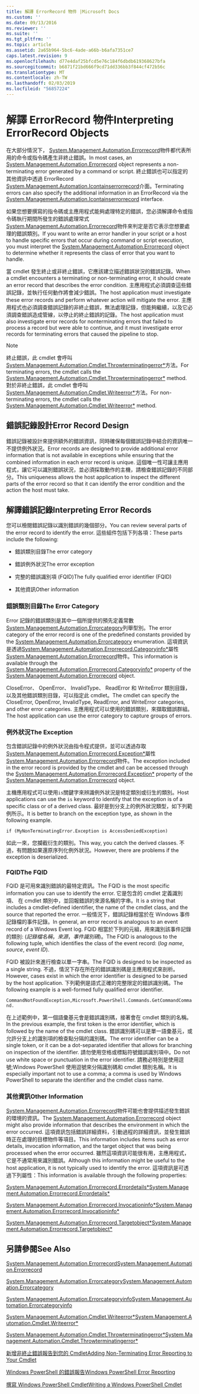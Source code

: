 ```yaml
---
title: 解譯 ErrorRecord 物件 |Microsoft Docs
ms.custom: ''
ms.date: 09/13/2016
ms.reviewer: ''
ms.suite: ''
ms.tgt_pltfrm: ''
ms.topic: article
ms.assetid: 2a65b964-5bc6-4ade-a66b-b6afa7351ce7
caps.latest.revision: 9
ms.openlocfilehash: d77e4daf25bfcd5e76c184f6dbdb619368627bfa
ms.sourcegitcommit: b6871f21bd666f9cd71dd336bb3f844cf472b56c
ms.translationtype: MT
ms.contentlocale: zh-TW
ms.lasthandoff: 02/03/2019
ms.locfileid: "56857224"
---
```

# <a name="interpreting-errorrecord-objects"></a><span data-ttu-id="d97b2-102">解譯 ErrorRecord 物件</span><span class="sxs-lookup"><span data-stu-id="d97b2-102">Interpreting ErrorRecord Objects</span></span>

<span data-ttu-id="d97b2-103">在大部分情況下， [System.Management.Automation.Errorrecord](/dotnet/api/System.Management.Automation.ErrorRecord)物件都代表所用的命令或指令碼產生非終止錯誤。</span><span class="sxs-lookup"><span data-stu-id="d97b2-103">In most cases, an [System.Management.Automation.Errorrecord](/dotnet/api/System.Management.Automation.ErrorRecord) object represents a non-terminating error generated by a command or script.</span></span> <span data-ttu-id="d97b2-104">終止錯誤也可以指定的其他資訊中透過 ErrorRecord [System.Management.Automation.Icontainserrorrecord](/dotnet/api/System.Management.Automation.IContainsErrorRecord)介面。</span><span class="sxs-lookup"><span data-stu-id="d97b2-104">Terminating errors can also specify the additional information in an ErrorRecord via the [System.Management.Automation.Icontainserrorrecord](/dotnet/api/System.Management.Automation.IContainsErrorRecord) interface.</span></span>

<span data-ttu-id="d97b2-105">如果您想要撰寫的指令碼或主應用程式能夠處理特定的錯誤，您必須解譯命令或指令碼執行期間所發生的錯誤處理常式[System.Management.Automation.Errorrecord](/dotnet/api/System.Management.Automation.ErrorRecord)物件來判定是否它表示您想要處理的錯誤類別。</span><span class="sxs-lookup"><span data-stu-id="d97b2-105">If you want to write an error handler in your script or a host to handle specific errors that occur during command or script execution, you must interpret the [System.Management.Automation.Errorrecord](/dotnet/api/System.Management.Automation.ErrorRecord) object to determine whether it represents the class of error that you want to handle.</span></span>

<span data-ttu-id="d97b2-106">當 cmdlet 發生終止或非終止錯誤，它應該建立描述錯誤狀況的錯誤記錄。</span><span class="sxs-lookup"><span data-stu-id="d97b2-106">When a cmdlet encounters a terminating or non-terminating error, it should create an error record that describes the error condition.</span></span> <span data-ttu-id="d97b2-107">主應用程式必須調查這些錯誤記錄，並執行任何動作將會減少錯誤。</span><span class="sxs-lookup"><span data-stu-id="d97b2-107">The host application must investigate these error records and perform whatever action will mitigate the error.</span></span> <span data-ttu-id="d97b2-108">主應用程式也必須調查錯誤記錄的非終止錯誤，無法處理記錄，但能夠繼續，以及它必須調查錯誤造成管線，以停止的終止錯誤的記錄。</span><span class="sxs-lookup"><span data-stu-id="d97b2-108">The host application must also investigate error records for nonterminating errors that failed to process a record but were able to continue, and it must investigate error records for terminating errors that caused the pipeline to stop.</span></span>

> [!NOTE]
> <span data-ttu-id="d97b2-109">終止錯誤，此 cmdlet 會呼叫[System.Management.Automation.Cmdlet.Throwterminatingerror\*](/dotnet/api/System.Management.Automation.Cmdlet.ThrowTerminatingError)方法。</span><span class="sxs-lookup"><span data-stu-id="d97b2-109">For terminating errors, the cmdlet calls the [System.Management.Automation.Cmdlet.Throwterminatingerror\*](/dotnet/api/System.Management.Automation.Cmdlet.ThrowTerminatingError) method.</span></span> <span data-ttu-id="d97b2-110">對於非終止錯誤，此 cmdlet 會呼叫[System.Management.Automation.Cmdlet.Writeerror\*](/dotnet/api/System.Management.Automation.Cmdlet.WriteError)方法。</span><span class="sxs-lookup"><span data-stu-id="d97b2-110">For non-terminating errors, the cmdlet calls the [System.Management.Automation.Cmdlet.Writeerror\*](/dotnet/api/System.Management.Automation.Cmdlet.WriteError) method.</span></span>

## <a name="error-record-design"></a><span data-ttu-id="d97b2-111">錯誤記錄設計</span><span class="sxs-lookup"><span data-stu-id="d97b2-111">Error Record Design</span></span>

<span data-ttu-id="d97b2-112">錯誤記錄被設計來提供額外的錯誤資訊，同時確保每個錯誤記錄中結合的資訊唯一不提供例外狀況。</span><span class="sxs-lookup"><span data-stu-id="d97b2-112">Error records are designed to provide additional error information that is not available in exceptions while ensuring that the combined information in each error record is unique.</span></span> <span data-ttu-id="d97b2-113">這個唯一性可讓主應用程式，讓它可以識別錯誤狀況，並必須採取動作的主機，請檢查錯誤記錄的不同部分。</span><span class="sxs-lookup"><span data-stu-id="d97b2-113">This uniqueness allows the host application to inspect the different parts of the error record so that it can identify the error condition and the action the host must take.</span></span>

## <a name="interpreting-error-records"></a><span data-ttu-id="d97b2-114">解譯錯誤記錄</span><span class="sxs-lookup"><span data-stu-id="d97b2-114">Interpreting Error Records</span></span>

<span data-ttu-id="d97b2-115">您可以檢閱錯誤記錄以識別錯誤的幾個部分。</span><span class="sxs-lookup"><span data-stu-id="d97b2-115">You can review several parts of the error record to identify the error.</span></span> <span data-ttu-id="d97b2-116">這些組件包括下列各項：</span><span class="sxs-lookup"><span data-stu-id="d97b2-116">These parts include the following:</span></span>

- <span data-ttu-id="d97b2-117">錯誤類別目錄</span><span class="sxs-lookup"><span data-stu-id="d97b2-117">The error category</span></span>

- <span data-ttu-id="d97b2-118">錯誤例外狀況</span><span class="sxs-lookup"><span data-stu-id="d97b2-118">The error exception</span></span>

- <span data-ttu-id="d97b2-119">完整的錯誤識別項 (FQID)</span><span class="sxs-lookup"><span data-stu-id="d97b2-119">The fully qualified error identifier (FQID)</span></span>

- <span data-ttu-id="d97b2-120">其他資訊</span><span class="sxs-lookup"><span data-stu-id="d97b2-120">Other information</span></span>

### <a name="the-error-category"></a><span data-ttu-id="d97b2-121">錯誤類別目錄</span><span class="sxs-lookup"><span data-stu-id="d97b2-121">The Error Category</span></span>

<span data-ttu-id="d97b2-122">Error 記錄的錯誤類別是其中一個所提供的預先定義常數[System.Management.Automation.Errorcategory](/dotnet/api/System.Management.Automation.ErrorCategory)列舉型別。</span><span class="sxs-lookup"><span data-stu-id="d97b2-122">The error category of the error record is one of the predefined constants provided by the [System.Management.Automation.Errorcategory](/dotnet/api/System.Management.Automation.ErrorCategory) enumeration.</span></span> <span data-ttu-id="d97b2-123">這項資訊是透過[System.Management.Automation.Errorrecord.Categoryinfo\*](/dotnet/api/System.Management.Automation.ErrorRecord.CategoryInfo)屬性[System.Management.Automation.Errorrecord](/dotnet/api/System.Management.Automation.ErrorRecord)物件。</span><span class="sxs-lookup"><span data-stu-id="d97b2-123">This information  is available through the [System.Management.Automation.Errorrecord.Categoryinfo\*](/dotnet/api/System.Management.Automation.ErrorRecord.CategoryInfo) property of the [System.Management.Automation.Errorrecord](/dotnet/api/System.Management.Automation.ErrorRecord) object.</span></span>

<span data-ttu-id="d97b2-124">CloseError、 OpenError、 InvalidType、 ReadError 和 WriteError 類別目錄，以及其他錯誤類別目錄，可以指定此 cmdlet。</span><span class="sxs-lookup"><span data-stu-id="d97b2-124">The cmdlet can specify the CloseError, OpenError, InvalidType, ReadError, and WriteError categories, and other error categories.</span></span> <span data-ttu-id="d97b2-125">主應用程式可以使用的錯誤類別，來擷取錯誤群組。</span><span class="sxs-lookup"><span data-stu-id="d97b2-125">The host application can use the error category to capture groups of errors.</span></span>

### <a name="the-exception"></a><span data-ttu-id="d97b2-126">例外狀況</span><span class="sxs-lookup"><span data-stu-id="d97b2-126">The Exception</span></span>

<span data-ttu-id="d97b2-127">包含錯誤記錄中的例外狀況由指令程式提供，並可以透過存取[System.Management.Automation.Errorrecord.Exception\*](/dotnet/api/System.Management.Automation.ErrorRecord.Exception)屬性[System.Management.Automation.Errorrecord](/dotnet/api/System.Management.Automation.ErrorRecord)物件。</span><span class="sxs-lookup"><span data-stu-id="d97b2-127">The exception included in the error record is provided by the cmdlet and can be accessed through the [System.Management.Automation.Errorrecord.Exception\*](/dotnet/api/System.Management.Automation.ErrorRecord.Exception) property of the [System.Management.Automation.Errorrecord](/dotnet/api/System.Management.Automation.ErrorRecord) object.</span></span>

<span data-ttu-id="d97b2-128">主機應用程式可以使用`is`關鍵字來辨識例外狀況是特定類別或衍生的類別。</span><span class="sxs-lookup"><span data-stu-id="d97b2-128">Host applications can use the `is` keyword to identify that the exception is of a specific class or of a derived class.</span></span> <span data-ttu-id="d97b2-129">最好是到分支上的例外狀況類型，如下列範例所示。</span><span class="sxs-lookup"><span data-stu-id="d97b2-129">It is better to branch on the exception type, as shown in the following example.</span></span>

`if (MyNonTerminatingError.Exception is AccessDeniedException)`

<span data-ttu-id="d97b2-130">如此一來，您攔截衍生的類別。</span><span class="sxs-lookup"><span data-stu-id="d97b2-130">This way, you catch the derived classes.</span></span> <span data-ttu-id="d97b2-131">不過，有問題如果還原序列化例外狀況。</span><span class="sxs-lookup"><span data-stu-id="d97b2-131">However, there are problems if the exception is deserialized.</span></span>

### <a name="the-fqid"></a><span data-ttu-id="d97b2-132">FQID</span><span class="sxs-lookup"><span data-stu-id="d97b2-132">The FQID</span></span>

<span data-ttu-id="d97b2-133">FQID 是可用來識別錯誤的最特定資訊。</span><span class="sxs-lookup"><span data-stu-id="d97b2-133">The FQID is the most specific information you can use to identify the error.</span></span> <span data-ttu-id="d97b2-134">它是包含的 cmdlet 定義識別項、 在 cmdlet 類別中，並回報錯誤的來源名稱的字串。</span><span class="sxs-lookup"><span data-stu-id="d97b2-134">It is a string that includes a cmdlet-defined identifier, the name of the cmdlet class, and the source that reported the error.</span></span> <span data-ttu-id="d97b2-135">一般情況下，錯誤記錄相當於在 Windows 事件記錄檔的事件記錄。</span><span class="sxs-lookup"><span data-stu-id="d97b2-135">In general, an error record is analogous to an event record of a Windows Event log.</span></span> <span data-ttu-id="d97b2-136">FQID 相當於下列的元組，用來識別該事件記錄的類別: (*記錄檔名稱*，*來源*，*事件識別碼*)。</span><span class="sxs-lookup"><span data-stu-id="d97b2-136">The FQID is analogous to the following tuple, which identifies the class of the event record: (*log name*, *source*, *event ID*).</span></span>

<span data-ttu-id="d97b2-137">FQID 被設計來進行檢查以單一字串。</span><span class="sxs-lookup"><span data-stu-id="d97b2-137">The FQID is designed to be inspected as a single string.</span></span> <span data-ttu-id="d97b2-138">不過，情況下存在所在的錯誤識別碼是主應用程式來剖析。</span><span class="sxs-lookup"><span data-stu-id="d97b2-138">However, cases exist in which the error identifier is designed to be parsed by the host application.</span></span> <span data-ttu-id="d97b2-139">下列範例是語式正確的完整限定的錯誤識別碼。</span><span class="sxs-lookup"><span data-stu-id="d97b2-139">The following example is a well-formed fully qualified error identifier.</span></span>

`CommandNotFoundException,Microsoft.PowerShell.Commands.GetCommandCommand.`

<span data-ttu-id="d97b2-140">在上述範例中，第一個語彙基元會是錯誤識別碼，接著會在 cmdlet 類別的名稱。</span><span class="sxs-lookup"><span data-stu-id="d97b2-140">In the previous example, the first token is the error identifier, which is followed by the name of the cmdlet class.</span></span> <span data-ttu-id="d97b2-141">錯誤識別碼可以是單一語彙基元，或允許分支上的識別項的檢查點分隔的識別碼。</span><span class="sxs-lookup"><span data-stu-id="d97b2-141">The error identifier can be a single token, or it can be a dot-separated identifier that allows for branching on inspection of the identifier.</span></span> <span data-ttu-id="d97b2-142">請勿使用空格或標點符號錯誤識別項中。</span><span class="sxs-lookup"><span data-stu-id="d97b2-142">Do not use white space or punctuation in the error identifier.</span></span> <span data-ttu-id="d97b2-143">請務必特別是使用逗號;Windows PowerShell 使用逗號來分隔識別碼和 cmdlet 類別名稱。</span><span class="sxs-lookup"><span data-stu-id="d97b2-143">It is especially important not to use a comma; a comma is used by Windows PowerShell to separate the identifier and the cmdlet class name.</span></span>

### <a name="other-information"></a><span data-ttu-id="d97b2-144">其他資訊</span><span class="sxs-lookup"><span data-stu-id="d97b2-144">Other Information</span></span>

<span data-ttu-id="d97b2-145">[System.Management.Automation.Errorrecord](/dotnet/api/System.Management.Automation.ErrorRecord)物件可能也會提供描述發生錯誤的環境的資訊。</span><span class="sxs-lookup"><span data-stu-id="d97b2-145">The [System.Management.Automation.Errorrecord](/dotnet/api/System.Management.Automation.ErrorRecord) object might also provide information that describes the environment in which the error occurred.</span></span> <span data-ttu-id="d97b2-146">這項資訊包括錯誤詳細資料，引動過程的詳細資訊，並發生錯誤時正在處理的目標物件等項目。</span><span class="sxs-lookup"><span data-stu-id="d97b2-146">This information includes items such as error details, invocation information, and the target object that was being processed when the error occurred.</span></span> <span data-ttu-id="d97b2-147">雖然這項資訊可能很有用，主應用程式，它是不通常用來識別錯誤。</span><span class="sxs-lookup"><span data-stu-id="d97b2-147">Although this information might be useful to the host application, it is not typically used to identify the error.</span></span> <span data-ttu-id="d97b2-148">這項資訊是可透過下列屬性：</span><span class="sxs-lookup"><span data-stu-id="d97b2-148">This information is available through the following properties:</span></span>

[<span data-ttu-id="d97b2-149">System.Management.Automation.Errorrecord.Errordetails\*</span><span class="sxs-lookup"><span data-stu-id="d97b2-149">System.Management.Automation.Errorrecord.Errordetails\*</span></span>](/dotnet/api/System.Management.Automation.ErrorRecord.ErrorDetails)

[<span data-ttu-id="d97b2-150">System.Management.Automation.Errorrecord.Invocationinfo\*</span><span class="sxs-lookup"><span data-stu-id="d97b2-150">System.Management.Automation.Errorrecord.Invocationinfo\*</span></span>](/dotnet/api/System.Management.Automation.ErrorRecord.InvocationInfo)

[<span data-ttu-id="d97b2-151">System.Management.Automation.Errorrecord.Targetobject\*</span><span class="sxs-lookup"><span data-stu-id="d97b2-151">System.Management.Automation.Errorrecord.Targetobject\*</span></span>](/dotnet/api/System.Management.Automation.ErrorRecord.TargetObject)

## <a name="see-also"></a><span data-ttu-id="d97b2-152">另請參閱</span><span class="sxs-lookup"><span data-stu-id="d97b2-152">See Also</span></span>

[<span data-ttu-id="d97b2-153">System.Management.Automation.Errorrecord</span><span class="sxs-lookup"><span data-stu-id="d97b2-153">System.Management.Automation.Errorrecord</span></span>](/dotnet/api/System.Management.Automation.ErrorRecord)

[<span data-ttu-id="d97b2-154">System.Management.Automation.Errorcategory</span><span class="sxs-lookup"><span data-stu-id="d97b2-154">System.Management.Automation.Errorcategory</span></span>](/dotnet/api/System.Management.Automation.ErrorCategory)

[<span data-ttu-id="d97b2-155">System.Management.Automation.Errorcategoryinfo</span><span class="sxs-lookup"><span data-stu-id="d97b2-155">System.Management.Automation.Errorcategoryinfo</span></span>](/dotnet/api/System.Management.Automation.ErrorCategoryInfo)

[<span data-ttu-id="d97b2-156">System.Management.Automation.Cmdlet.Writeerror\*</span><span class="sxs-lookup"><span data-stu-id="d97b2-156">System.Management.Automation.Cmdlet.Writeerror\*</span></span>](/dotnet/api/System.Management.Automation.Cmdlet.WriteError)

[<span data-ttu-id="d97b2-157">System.Management.Automation.Cmdlet.Throwterminatingerror\*</span><span class="sxs-lookup"><span data-stu-id="d97b2-157">System.Management.Automation.Cmdlet.Throwterminatingerror\*</span></span>](/dotnet/api/System.Management.Automation.Cmdlet.ThrowTerminatingError)

[<span data-ttu-id="d97b2-158">新增非終止錯誤報告到您的 Cmdlet</span><span class="sxs-lookup"><span data-stu-id="d97b2-158">Adding Non-Terminating Error Reporting to Your Cmdlet</span></span>](./adding-non-terminating-error-reporting-to-your-cmdlet.md)

[<span data-ttu-id="d97b2-159">Windows PowerShell 的錯誤報告</span><span class="sxs-lookup"><span data-stu-id="d97b2-159">Windows PowerShell Error Reporting</span></span>](./error-reporting-concepts.md)

[<span data-ttu-id="d97b2-160">撰寫 Windows PowerShell Cmdlet</span><span class="sxs-lookup"><span data-stu-id="d97b2-160">Writing a Windows PowerShell Cmdlet</span></span>](./writing-a-windows-powershell-cmdlet.md)
